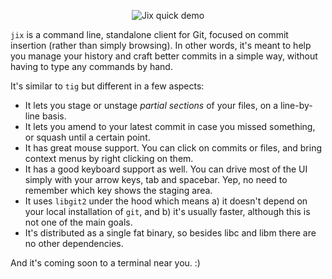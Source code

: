<p align="center">
  <img src="https://raw.githubusercontent.com/tomas/jix/master/jix-screencast-2.gif" alt="Jix quick demo" />
</p>

`jix` is a command line, standalone client for Git, focused on commit insertion (rather than simply browsing). In other words, it's meant to help you manage your history and craft better commits in a simple way, without having to type any commands by hand.

It's similar to `tig` but different in a few aspects:

 - It lets you stage or unstage *partial sections* of your files, on a line-by-line basis. 
 - It lets you amend to your latest commit in case you missed something, or squash until a certain point.
 - It has great mouse support. You can click on commits or files, and bring context menus by right clicking on them.
 - It has a good keyboard support as well. You can drive most of the UI simply with your arrow keys, tab and spacebar. Yep, no need to remember which key shows the staging area.
 - It uses `libgit2` under the hood which means a) it doesn't depend on your local installation of `git`, and b) it's usually faster, although this is not one of the main goals.
 - It's distributed as a single fat binary, so besides libc and libm there are no other dependencies.

And it's coming soon to a terminal near you. :)
